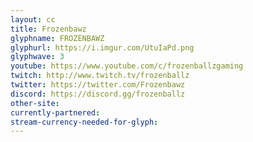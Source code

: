 ```yaml
---
layout: cc
title: Frozenbawz
glyphname: FROZENBAWZ
glyphurl: https://i.imgur.com/UtuIaPd.png
glyphwave: 3
youtube: https://www.youtube.com/c/frozenballzgaming
twitch: http://www.twitch.tv/frozenballz
twitter: https://twitter.com/Frozenbawz
discord: https://discord.gg/frozenballz
other-site: 
currently-partnered: 
stream-currency-needed-for-glyph: 
---
```


